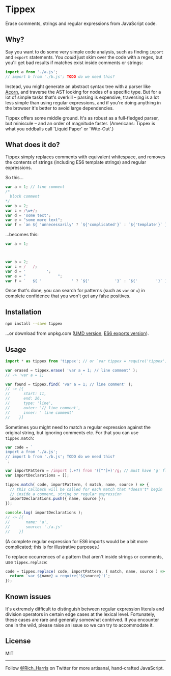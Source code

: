 # Tippex

Erase comments, strings and regular expressions from JavaScript code.

## Why?

Say you want to do some very simple code analysis, such as finding `import` and `export` statements. You *could* just skim over the code with a regex, but you'll get bad results if matches exist inside comments or strings:

```js
import a from './a.js';
// import b from './b.js'; TODO do we need this?
```

Instead, you might generate an abstract syntax tree with a parser like [Acorn](https://github.com/ternjs/acorn), and traverse the AST looking for nodes of a specific type. But for a lot of simple tasks that's overkill – parsing is expensive, traversing is a lot less simple than using regular expressions, and if you're doing anything in the browser it's better to avoid large dependencies.

Tippex offers some middle ground. It's as robust as a full-fledged parser, but miniscule – and an order of magnitude faster. (Americans: Tippex is what you oddballs call 'Liquid Paper' or 'Wite-Out'.)


## What does it do?

Tippex simply replaces comments with equivalent whitespace, and removes the contents of strings (including ES6 template strings) and regular expressions.

So this...

```js
var a = 1; // line comment
/*
  block comment
*/
var b = 2;
var c = /\w+/;
var d = 'some text';
var e = "some more text";
var f = `an ${ 'unnecessarily' ? `${'complicated'}` : `${'template'}` } string`;
```

...becomes this:

```js
var a = 1;                



var b = 2;
var c = /   /;
var d = '         ';
var e = "              ";
var f = `   ${ '             ' ? `${'           '}` : `${'        '}` }       `;
```

Once that's done, you can search for patterns (such as `var` or ` = `) in complete confidence that you won't get any false positives.


## Installation

```bash
npm install --save tippex
```

...or download from unpkg.com ([UMD version](https://unpkg.com/tippex), [ES6 exports version](https://unpkg.com/tippex/dist/tippex.es6.js)).


## Usage

```js
import * as tippex from 'tippex'; // or `var tippex = require('tippex')`, etc

var erased = tippex.erase( 'var a = 1; // line comment' );
// -> 'var a = 1;                '

var found = tippex.find( 'var a = 1; // line comment' );
// -> [{
//      start: 11,
//      end: 26,
//      type: 'line',
//      outer: '// line comment',
//      inner: ' line comment'
//    }]
```

Sometimes you might need to match a regular expression against the original string, but ignoring comments etc. For that you can use `tippex.match`:

```js
var code = `
import a from './a.js';
// import b from './b.js'; TODO do we need this?
`;

var importPattern = /import (.+?) from '([^']+)'/g; // must have 'g' flag
var importDeclarations = [];

tippex.match( code, importPattern, ( match, name, source ) => {
  // this callback will be called for each match that *doesn't* begin
  // inside a comment, string or regular expression
  importDeclarations.push({ name, source });
});

console.log( importDeclarations );
// -> [{
//       name: 'a',
//       source: './a.js'
//    }]
```

(A complete regular expression for ES6 imports would be a bit more complicated; this is for illustrative purposes.)

To replace occurrences of a pattern that aren't inside strings or comments, use `tippex.replace`:

```js
code = tippex.replace( code, importPattern, ( match, name, source ) => {
  return `var ${name} = require('${source}')`;
});
```


## Known issues

It's extremely difficult to distinguish between regular expression literals and division operators in certain edge cases at the lexical level. Fortunately, these cases are rare and generally somewhat contrived. If you encounter one in the wild, please raise an issue so we can try to accommodate it.



## License

MIT

----

Follow [@Rich_Harris](https://twitter.com/Rich_Harris) on Twitter for more artisanal, hand-crafted JavaScript.
